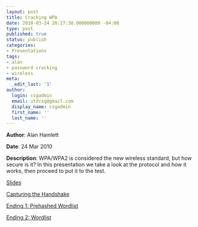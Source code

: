 ```yaml
---
layout: post
title: Cracking WPA
date: 2010-03-24 20:27:38.000000000 -04:00
type: post
published: true
status: publish
categories:
- Presentations
tags:
- alan
- password cracking
- wireless
meta:
  _edit_last: '1'
author:
  login: csgadmin
  email: utdcsg@gmail.com
  display_name: csgadmin
  first_name: ''
  last_name: ''
---
```


**Author**: Alan Hamlett

**Date**: 24 Mar 2010

**Description**: WPA/WPA2 is considered the new wireless standard, but how secure is it? In this presentation we take a look at the protocol and how it works, then proceed to put it to the test.

[Slides](http://csg.utdallas.edu/wp-content/uploads/2012/08/Cracking_WPA.pdf)

[Capturing the Handshake](http://vimeo.com/10679409 "Capturing the Handshake")

[Ending 1: Prehashed Wordlist](http://vimeo.com/10679486 "Prehashed Wordlist")

[Ending 2: Wordlist](http://vimeo.com/10679529 "Wordlist")

